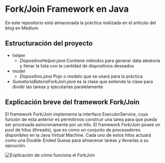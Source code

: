 # Fork/Join Framework en Java
En este repositorio está almacenada la práctica realizada en el artículo del blog en Medium.

## Estructuración del proyecto
* helper
    * _DispositivoHelper.java_ Contiene métodos para generar data aleatoria y llenar la lista con la cantidad de dispositivos deseados
* model
    * _Dispositivo.java_ Pojo o modelo que se usará para la práctica
* _SumatoriaBateriaForkJoin.java_ es la clase que extiende la clase para dividir las tareas y ejecutarlas paralelamente

## Explicación breve del framework Fork/Join
El framework Fork/Join implementa la interface ExecutorService, cuya función de esta anterior es permitirnos construir una tarea para que pueda ser procesada asíncronamente por un hilo. El framework Fork/Join posee un pool de hilos (threads), que es como un conjunto de procesadores disponibles en la Java Virtual Machine. Cada uno de estos hilos actuará como una Double-Ended Queue para almacenar tareas y llevarlas a su ejecución.

![Explicación de cómo funciona el ForkJoin](https://cdn-images-1.medium.com/max/800/1*fnjklt1nrOk8adWhWR5MEA.png)
